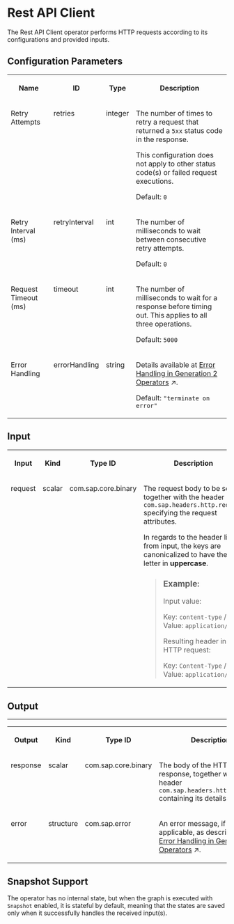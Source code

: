 <!-- loio36aa260d17f54d738071b9c7a716faea -->

# Rest API Client

The Rest API Client operator performs HTTP requests according to its configurations and provided inputs.



## Configuration Parameters


<table>
<tr>
<th valign="top">

Name

</th>
<th valign="top">

ID

</th>
<th valign="top">

Type

</th>
<th valign="top">

Description

</th>
</tr>
<tr>
<td valign="top">

Retry Attempts

</td>
<td valign="top">

retries

</td>
<td valign="top">

integer

</td>
<td valign="top">

The number of times to retry a request that returned a `5xx` status code in the response.

This configuration does not apply to other status code\(s\) or failed request executions.

Default: `0`

</td>
</tr>
<tr>
<td valign="top">

Retry Interval \(ms\)

</td>
<td valign="top">

retryInterval

</td>
<td valign="top">

int

</td>
<td valign="top">

The number of milliseconds to wait between consecutive retry attempts.

Default: `0`

</td>
</tr>
<tr>
<td valign="top">

Request Timeout \(ms\)

</td>
<td valign="top">

timeout

</td>
<td valign="top">

int

</td>
<td valign="top">

The number of milliseconds to wait for a response before timing out. This applies to all three operations.

Default: `5000`

</td>
</tr>
<tr>
<td valign="top">

Error Handling

</td>
<td valign="top">

errorHandling

</td>
<td valign="top">

string

</td>
<td valign="top">

Details available at [Error Handling in Generation 2 Operators](https://help.sap.com/viewer/1c1341f6911f4da5a35b191b40b426c8/Cloud/en-US/b88468d2f3184b9098164cfde2af1d8c.html "The SAP Data Intelligent Modeler reports errors to a dedicated operator through an error output port.") :arrow_upper_right:.

Default: `"terminate on error"`

</td>
</tr>
</table>



<a name="loio36aa260d17f54d738071b9c7a716faea__section_hyc_mqf_gxb"/>

## Input


<table>
<tr>
<th valign="top">

Input

</th>
<th valign="top">

Kind

</th>
<th valign="top">

Type ID

</th>
<th valign="top">

Description

</th>
</tr>
<tr>
<td valign="top">

request

</td>
<td valign="top">

scalar

</td>
<td valign="top">

com.sap.core.binary

</td>
<td valign="top">

The request body to be sent, together with the header `com.sap.headers.http.request` specifying the request attributes.

In regards to the header list from input, the keys are canonicalized to have the first letter in **uppercase**.

> ### Example:  
> Input value:
> 
> Key: `content-type` / Value: `application/json`
> 
> Resulting header in the HTTP request:
> 
> Key: `Content-Type` / Value: `application/json`



</td>
</tr>
</table>



<a name="loio36aa260d17f54d738071b9c7a716faea__section_sfc_frf_gxb"/>

## Output

****


<table>
<tr>
<th valign="top">

Output

</th>
<th valign="top">

Kind

</th>
<th valign="top">

Type ID

</th>
<th valign="top">

Description

</th>
</tr>
<tr>
<td valign="top">

response

</td>
<td valign="top">

scalar

</td>
<td valign="top">

com.sap.core.binary

</td>
<td valign="top">

The body of the HTTP response, together with the header `com.sap.headers.http.response` containing its details.

</td>
</tr>
<tr>
<td valign="top">

error

</td>
<td valign="top">

structure

</td>
<td valign="top">

com.sap.error

</td>
<td valign="top">

An error message, if applicable, as described at [Error Handling in Generation 2 Operators](https://help.sap.com/viewer/1c1341f6911f4da5a35b191b40b426c8/Cloud/en-US/b88468d2f3184b9098164cfde2af1d8c.html "The SAP Data Intelligent Modeler reports errors to a dedicated operator through an error output port.") :arrow_upper_right:.

</td>
</tr>
</table>



<a name="loio36aa260d17f54d738071b9c7a716faea__section_el1_rrf_gxb"/>

## Snapshot Support

The operator has no internal state, but when the graph is executed with `Snapshot` enabled, it is stateful by default, meaning that the states are saved only when it successfully handles the received input\(s\).

